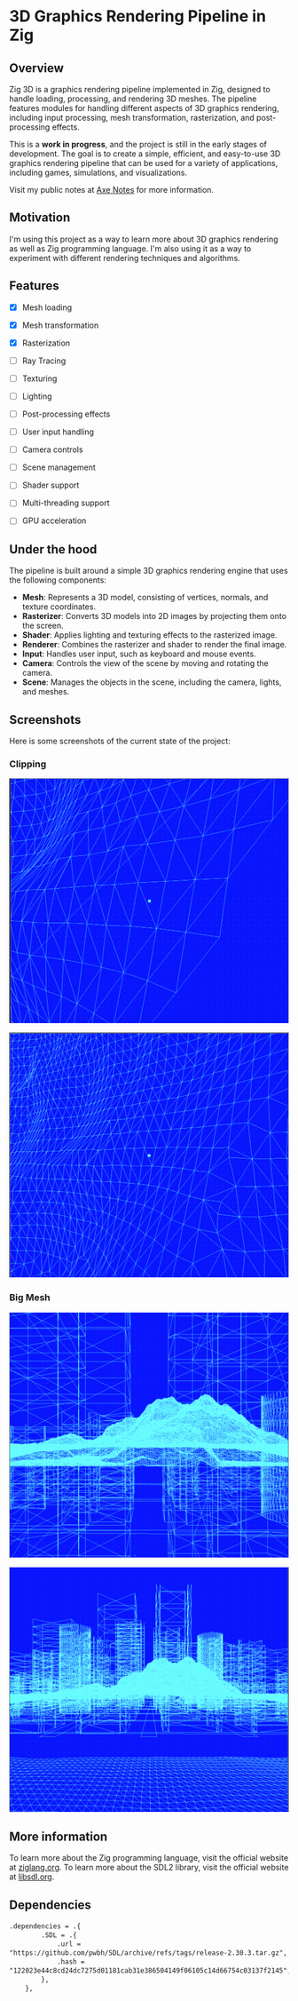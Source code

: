 # 3D Graphics Rendering Pipeline in Zig


## Overview

Zig 3D is a graphics rendering pipeline implemented in Zig, designed to handle loading, processing, and rendering 3D meshes.
The pipeline features modules for handling different aspects of 3D graphics rendering, including input processing, mesh transformation, rasterization, and post-processing effects.

This is a **work in progress**, and the project is still in the early stages of development. The goal is to create a simple, efficient, and easy-to-use 3D graphics rendering pipeline that can be used for a variety of applications, including games, simulations, and visualizations.

Visit my public notes at [Axe Notes](https://publish.obsidian.md/axe/public/vault/3D+Graphics+Rendering+Pipeline+in+Zig) for more information.

## Motivation

I'm using this project as a way to learn more about 3D graphics rendering as well as Zig programming language. I'm also using it as a way to experiment with different rendering techniques and algorithms.

## Features

- [x] Mesh loading
- [x] Mesh transformation
- [x] Rasterization
- [ ] Ray Tracing
- [ ] Texturing
- [ ] Lighting
- [ ] Post-processing effects
- [ ] User input handling
- [ ] Camera controls
- [ ] Scene management
- [ ] Shader support
- [ ] Multi-threading support
- [ ] GPU acceleration


## Under the hood

The pipeline is built around a simple 3D graphics rendering engine that uses the following components:

- **Mesh**: Represents a 3D model, consisting of vertices, normals, and texture coordinates.
- **Rasterizer**: Converts 3D models into 2D images by projecting them onto the screen.
- **Shader**: Applies lighting and texturing effects to the rasterized image.
- **Renderer**: Combines the rasterizer and shader to render the final image.
- **Input**: Handles user input, such as keyboard and mouse events.
- **Camera**: Controls the view of the scene by moving and rotating the camera.
- **Scene**: Manages the objects in the scene, including the camera, lights, and meshes.


## Screenshots

Here is some screenshots of the current state of the project:

### Clipping

![Mesh Clipping](./assets/screenshots/clipping.png)

![Mesh Clipping](./assets/screenshots/clipping-camera_plane.png)

### Big Mesh

![Big Mesh](./assets/screenshots/big-mesh1.png)

![Big Mesh](./assets/screenshots/big-mesh2.png)

## More information

To learn more about the Zig programming language, visit the official website at [ziglang.org](https://ziglang.org/).
To learn more about the SDL2 library, visit the official website at [libsdl.org](https://www.libsdl.org/).

## Dependencies

```zig
.dependencies = .{
        .SDL = .{
            .url = "https://github.com/pwbh/SDL/archive/refs/tags/release-2.30.3.tar.gz",
            .hash = "122023e44c8cd24dc7275d01181cab31e386504149f06105c14d66754c03137f2145",
        },
    },
```


